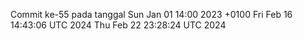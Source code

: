 Commit ke-55 pada tanggal Sun Jan 01 14:00 2023 +0100
Fri Feb 16 14:43:06 UTC 2024
Thu Feb 22 23:28:24 UTC 2024
